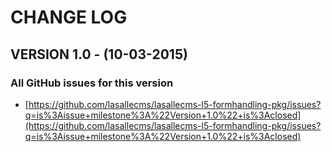 # CHANGE LOG


## VERSION 1.0 - (10-03-2015)

### All GitHub issues for this version
* [https://github.com/lasallecms/lasallecms-l5-formhandling-pkg/issues?q=is%3Aissue+milestone%3A%22Version+1.0%22+is%3Aclosed](https://github.com/lasallecms/lasallecms-l5-formhandling-pkg/issues?q=is%3Aissue+milestone%3A%22Version+1.0%22+is%3Aclosed)






